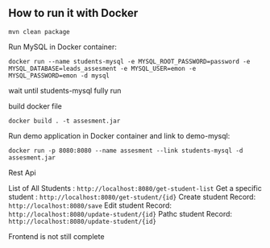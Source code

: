 ## How to run it with Docker

`mvn clean package`

Run MySQL in Docker container:

`docker run --name students-mysql -e MYSQL_ROOT_PASSWORD=password -e MYSQL_DATABASE=leads_assesment -e MYSQL_USER=emon -e MYSQL_PASSWORD=emon -d mysql`

wait until students-mysql fully run

build docker file

`docker build . -t assesment.jar`

Run demo application in Docker container and link to demo-mysql:

`docker run -p 8080:8080 --name assesment --link students-mysql -d assesment.jar`

Rest Api

List of All Students : `http://localhost:8080/get-student-list`
Get a specific student : `http://localhost:8080/get-student/{id}`
Create student Record: `http://localhost:8080/save`
Edit student Record: `http://localhost:8080/update-student/{id}`
Pathc student Record: `http://localhost:8080/update-student/{id}`



Frontend is not still complete
